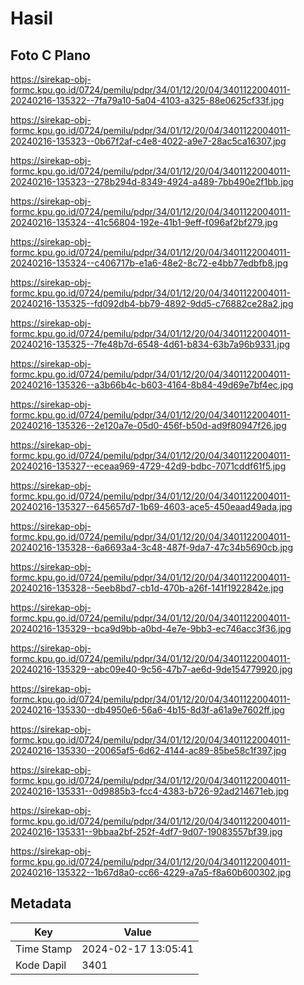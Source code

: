 # Hasil

## Foto C Plano

https://sirekap-obj-formc.kpu.go.id/0724/pemilu/pdpr/34/01/12/20/04/3401122004011-20240216-135322--7fa79a10-5a04-4103-a325-88e0625cf33f.jpg

https://sirekap-obj-formc.kpu.go.id/0724/pemilu/pdpr/34/01/12/20/04/3401122004011-20240216-135323--0b67f2af-c4e8-4022-a9e7-28ac5ca16307.jpg

https://sirekap-obj-formc.kpu.go.id/0724/pemilu/pdpr/34/01/12/20/04/3401122004011-20240216-135323--278b294d-8349-4924-a489-7bb490e2f1bb.jpg

https://sirekap-obj-formc.kpu.go.id/0724/pemilu/pdpr/34/01/12/20/04/3401122004011-20240216-135324--41c56804-192e-41b1-9eff-f096af2bf279.jpg

https://sirekap-obj-formc.kpu.go.id/0724/pemilu/pdpr/34/01/12/20/04/3401122004011-20240216-135324--c406717b-e1a6-48e2-8c72-e4bb77edbfb8.jpg

https://sirekap-obj-formc.kpu.go.id/0724/pemilu/pdpr/34/01/12/20/04/3401122004011-20240216-135325--fd092db4-bb79-4892-9dd5-c76882ce28a2.jpg

https://sirekap-obj-formc.kpu.go.id/0724/pemilu/pdpr/34/01/12/20/04/3401122004011-20240216-135325--7fe48b7d-6548-4d61-b834-63b7a96b9331.jpg

https://sirekap-obj-formc.kpu.go.id/0724/pemilu/pdpr/34/01/12/20/04/3401122004011-20240216-135326--a3b66b4c-b603-4164-8b84-49d69e7bf4ec.jpg

https://sirekap-obj-formc.kpu.go.id/0724/pemilu/pdpr/34/01/12/20/04/3401122004011-20240216-135326--2e120a7e-05d0-456f-b50d-ad9f80947f26.jpg

https://sirekap-obj-formc.kpu.go.id/0724/pemilu/pdpr/34/01/12/20/04/3401122004011-20240216-135327--eceaa969-4729-42d9-bdbc-7071cddf61f5.jpg

https://sirekap-obj-formc.kpu.go.id/0724/pemilu/pdpr/34/01/12/20/04/3401122004011-20240216-135327--645657d7-1b69-4603-ace5-450eaad49ada.jpg

https://sirekap-obj-formc.kpu.go.id/0724/pemilu/pdpr/34/01/12/20/04/3401122004011-20240216-135328--6a6693a4-3c48-487f-9da7-47c34b5690cb.jpg

https://sirekap-obj-formc.kpu.go.id/0724/pemilu/pdpr/34/01/12/20/04/3401122004011-20240216-135328--5eeb8bd7-cb1d-470b-a26f-141f1922842e.jpg

https://sirekap-obj-formc.kpu.go.id/0724/pemilu/pdpr/34/01/12/20/04/3401122004011-20240216-135329--bca9d9bb-a0bd-4e7e-9bb3-ec746acc3f36.jpg

https://sirekap-obj-formc.kpu.go.id/0724/pemilu/pdpr/34/01/12/20/04/3401122004011-20240216-135329--abc09e40-9c56-47b7-ae6d-9de154779920.jpg

https://sirekap-obj-formc.kpu.go.id/0724/pemilu/pdpr/34/01/12/20/04/3401122004011-20240216-135330--db4950e6-56a6-4b15-8d3f-a61a9e7602ff.jpg

https://sirekap-obj-formc.kpu.go.id/0724/pemilu/pdpr/34/01/12/20/04/3401122004011-20240216-135330--20065af5-6d62-4144-ac89-85be58c1f397.jpg

https://sirekap-obj-formc.kpu.go.id/0724/pemilu/pdpr/34/01/12/20/04/3401122004011-20240216-135331--0d9885b3-fcc4-4383-b726-92ad214671eb.jpg

https://sirekap-obj-formc.kpu.go.id/0724/pemilu/pdpr/34/01/12/20/04/3401122004011-20240216-135331--9bbaa2bf-252f-4df7-9d07-19083557bf39.jpg

https://sirekap-obj-formc.kpu.go.id/0724/pemilu/pdpr/34/01/12/20/04/3401122004011-20240216-135322--1b67d8a0-cc66-4229-a7a5-f8a60b600302.jpg


## Metadata

| Key        | Value               |
| ---------- | ------------------- |
| Time Stamp | 2024-02-17 13:05:41 |
| Kode Dapil | 3401                |



